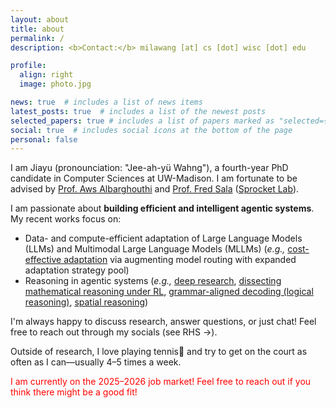 ```yaml
---
layout: about
title: about
permalink: /
description: <b>Contact:</b> milawang [at] cs [dot] wisc [dot] edu

profile:
  align: right
  image: photo.jpg

news: true  # includes a list of news items
latest_posts: true  # includes a list of the newest posts
selected_papers: true # includes a list of papers marked as "selected={true}"
social: true  # includes social icons at the bottom of the page
personal: false
---
```

I am Jiayu (pronounciation: "Jee-ah-yü Wahng"), a fourth-year PhD candidate in Computer Sciences at UW-Madison. I am fortunate to be advised by [Prof. Aws Albarghouthi](https://pages.cs.wisc.edu/~aws/) and [Prof. Fred Sala](https://pages.cs.wisc.edu/~fredsala/) ([Sprocket Lab](https://sprocketlab.github.io/)). 

I am passionate about **building efficient and intelligent agentic systems**. My recent works focus on:
- Data- and compute-efficient adaptation of Large Language Models (LLMs) and Multimodal Large Language Models (MLLMs) (*e.g.,* [cost-effective adaptation](https://arxiv.org/abs/2505.01449) via augmenting model routing with expanded adaptation strategy pool)
- Reasoning in agentic systems (*e.g.,* [deep research](https://arxiv.org/abs/2510.14240), [dissecting mathematical reasoning under RL](https://arxiv.org/abs/2506.04723), [grammar-aligned decoding (logical reasoning)](https://arxiv.org/abs/2405.21047), [spatial reasoning](https://arxiv.org/abs/2406.14852))

I'm always happy to discuss research, answer questions, or just chat! Feel free to reach out through my socials (see RHS →).

Outside of research, I love playing tennis🎾 and try to get on the court as often as I can—usually 4–5 times a week.

<span style="color:red;">I am currently on the 2025–2026 job market! Feel free to reach out if you think there might be a good fit!</span>